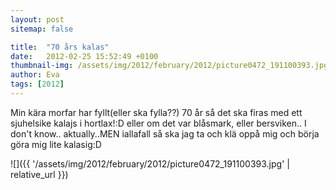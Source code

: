 ```yaml
---
layout: post
sitemap: false

title:  "70 års kalas"
date:   2012-02-25 15:52:49 +0100
thumbnail-img: /assets/img/2012/february/2012/picture0472_191100393.jpg
author: Eva
tags: [2012]
---
```


Min kära morfar har fyllt(eller ska fylla??) 70 år så det ska firas med ett sjuhelsike kalajs i hortlax!:D eller om det var blåsmark, eller bersviken.. I don't know.. aktually..MEN iallafall så ska jag ta och klä oppå mig och börja göra mig lite kalasig:D

![]({{ '/assets/img/2012/february/2012/picture0472_191100393.jpg'  | relative_url }})

